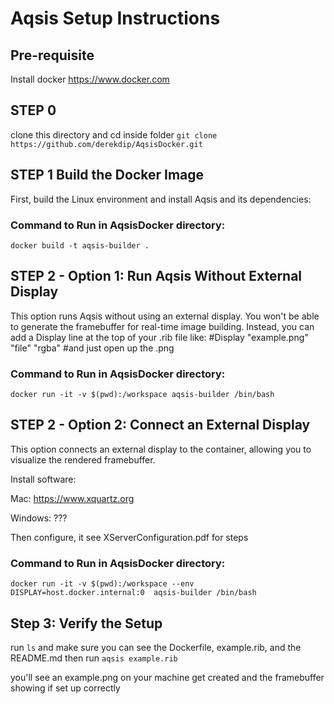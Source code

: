 # Aqsis Setup Instructions

## Pre-requisite
Install docker https://www.docker.com

## STEP 0
clone this directory and cd inside folder
`git clone https://github.com/derekdip/AqsisDocker.git`

## STEP 1 Build the Docker Image
First, build the Linux environment and install Aqsis and its dependencies:
### Command to Run in AqsisDocker directory:
`docker build -t aqsis-builder .`

## STEP 2 - Option 1: Run Aqsis Without External Display
This option runs Aqsis without using an external display. You won't be able to generate the framebuffer for real-time image building. Instead, you can add a Display line at the top of your .rib file like:
#Display "example.png" "file" "rgba"
#and just open up the .png 
### Command to Run in AqsisDocker directory:
`docker run -it -v $(pwd):/workspace aqsis-builder /bin/bash`


## STEP 2 - Option 2: Connect an External Display
This option connects an external display to the container, allowing you to visualize the rendered framebuffer.

Install software:

Mac: https://www.xquartz.org

Windows: ???

Then configure, it see XServerConfiguration.pdf for steps


### Command to Run in AqsisDocker directory:
`docker run -it -v $(pwd):/workspace --env DISPLAY=host.docker.internal:0  aqsis-builder /bin/bash`

## Step 3: Verify the Setup

run `ls` and make sure you can see the Dockerfile, example.rib, and the README.md
then run
`aqsis example.rib`

you'll see an example.png on your machine get created and the framebuffer showing if set up correctly